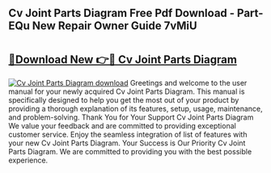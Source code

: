 ## Cv Joint Parts Diagram Free Pdf Download - Part-EQu New Repair Owner Guide 7vMiU

# <h2><a href="http://dfkv8w.blite.top/?on=Cv+Joint+Parts+Diagram">🔗Download New 👉🔴 Cv Joint Parts Diagram</a></h2>

[![Cv Joint Parts Diagram download](https://i.imgur.com/lujVjoI.png)](http://dfkv8w.blite.top/?on=Cv+Joint+Parts+Diagram)
Greetings and welcome to the user manual for your newly acquired Cv Joint Parts Diagram. This manual is specifically designed to help you get the most out of your product by providing a thorough explanation of its features, setup, usage, maintenance, and problem-solving. Thank You for Your Support Cv Joint Parts Diagram We value your feedback and are committed to providing exceptional customer service. Enjoy the seamless integration of list of features with your new Cv Joint Parts Diagram. Your Success is Our Priority Cv Joint Parts Diagram. We are committed to providing you with the best possible experience.
